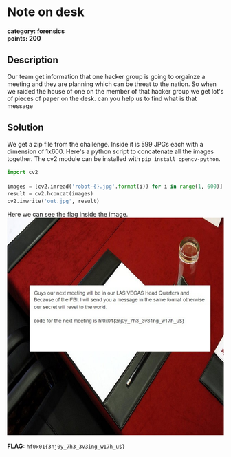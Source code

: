 # Note on desk
**category: forensics**  
**points: 200**

## Description
Our team get information that one hacker group is going to orgainze a meeting and they are planning which can be threat to the nation. So when we raided the house of one on the member of that hacker group we get lot's of pieces of paper on the desk. can you help us to find what is that message

## Solution
We get a zip file from the challenge. Inside it is 599 JPGs each with a dimension of 1x600. Here's a python script to concatenate all the images together. The cv2 module can be installed with `pip install opencv-python`.
```python
import cv2

images = [cv2.imread('robot-{}.jpg'.format(i)) for i in range(1, 600)]
result = cv2.hconcat(images)
cv2.imwrite('out.jpg', result)
```
Here we can see the flag inside the image.  
![flag](out.jpg)

**FLAG:** `hf0x01{3nj0y_7h3_3v3ing_w17h_u$}`

